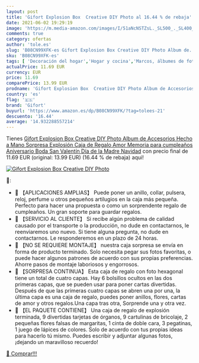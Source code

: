 ```yaml
---
layout: post
title: 'Gifort Explosion Box  Creative DIY Photo al 16.44 % de rebaja'
date: 2021-06-02 19:29:19
image: 'https://m.media-amazon.com/images/I/51aNcNSTZsL._SL500_._SL400_.jpg'
comments: true
category: ofertas
author: 'tole.es'
slug: 'B08CN99XFK-es Gifort Explosion Box Creative DIY Photo Album de...'
sku: 'B08CN99XFK-es'
tags: [ 'Decoración del hogar','Hogar y cocina','Marcos, álbumes de fotos y accesorios','gifort','navidad','Álbumes de fotos', ]
actualPrice: 11.69 EUR
currency: EUR
price: 11.69
comparePrice: 13.99 EUR
prodname: 'Gifort Explosion Box  Creative DIY Photo Album de Accesorios  Hecho a Mano Sorpresa Explosión Caja de Regalo Amor Memoria para cumpleaños Aniversario Boda San Valentín Día de la Madre Navidad'
country: 'es'
flag: '🇪🇸'
brand: 'Gifort'
buyurl: 'https://www.amazon.es/dp/B08CN99XFK/?tag=tolees-21'
descuento: '16.44'
average: '14.932288557214'
---
```


Tienes [Gifort Explosion Box  Creative DIY Photo Album de Accesorios  Hecho a Mano Sorpresa Explosión Caja de Regalo Amor Memoria para cumpleaños Aniversario Boda San Valentín Día de la Madre Navidad](https://www.amazon.es/dp/B08CN99XFK/?tag=tolees-21) con precio final de  11.69 EUR (original: 13.99 EUR) (16.44 %  de rebaja) aqui!

[![Gifort Explosion Box  Creative DIY Photo](https://m.media-amazon.com/images/I/51aNcNSTZsL._SL500_._SL400_.jpg)](https://www.amazon.es/dp/B08CN99XFK/?tag=tolees-21)

🔎:

- 🎁 【APLICACIONES AMPLIAS】 Puede poner un anillo, collar, pulsera, reloj, perfume u otros pequeños artilugios en la caja más pequeña. Perfecto para hacer una propuesta o como un sorprendente regalo de cumpleaños. Un gran soporte para guardar regalos.
- 🎁 【SERVICIO AL CLIENTE】 Si recibe algún problema de calidad causado por el transporte o la producción, no dude en contactarnos, le reenviaremos uno nuevo. Si tiene alguna pregunta, no dude en contactarnos. Le responderemos en un plazo de 24 horas.
- 🎁 【NO SE REQUIERE MONTAJE】 nuestra caja sorpresa se envía en forma de producto terminado. Solo necesita pegar sus fotos favoritas, o puede hacer algunos patrones de acuerdo con sus propias preferencias. Ahorre pasos de montaje laboriosos y engorrosos.
- 🎁 【SORPRESA CONTINUA】 Esta caja de regalo con foto hexagonal tiene un total de cuatro capas. Hay 6 bolsillos ocultos en las dos primeras capas, que se pueden usar para poner cartas divertidas. Después de que las primeras cuatro capas se abren una por una, la última capa es una caja de regalo, puedes poner anillos, flores, cartas de amor y otros regalos.Una capa tras otra, Sorprende una y otra vez.
- 🎁 【EL PAQUETE CONTIENE】 Una caja de regalo de explosión terminada, 9 divertidas tarjetas de órganos, 9 cartulinas de bricolaje, 2 pequeñas flores falsas de margaritas, 1 cinta de doble cara, 3 pegatinas, 1 juego de lápices de colores. Solo de acuerdo con tus propias ideas para hacerlo tú mismo. Puedes escribir y adjuntar algunas fotos, ¡dejando un maravilloso recuerdo!

[🛒 Comprar!!!](https://www.amazon.es/dp/B08CN99XFK/?tag=tolees-21)
